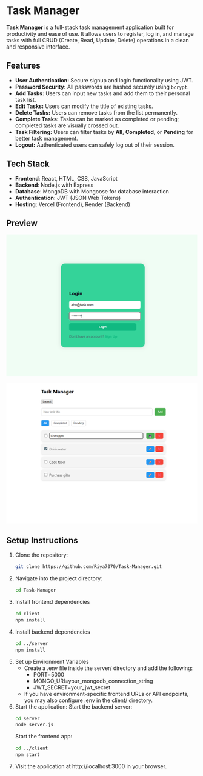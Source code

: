 # Task Manager

**Task Manager** is a full-stack task management application built for productivity and ease of use. It allows users to register, log in, and manage tasks with full CRUD (Create, Read, Update, Delete) operations in a clean and responsive interface.

## Features

- **User Authentication:** Secure signup and login functionality using JWT.
- **Password Security:** All passwords are hashed securely using `bcrypt`.
- **Add Tasks:** Users can input new tasks and add them to their personal task list.
- **Edit Tasks:** Users can modify the title of existing tasks.
- **Delete Tasks:** Users can remove tasks from the list permanently.
- **Complete Tasks:** Tasks can be marked as completed or pending; completed tasks are visually crossed out.
- **Task Filtering:** Users can filter tasks by **All**, **Completed**, or **Pending** for better task management.
- **Logout:** Authenticated users can safely log out of their session.

## Tech Stack

- **Frontend**: React, HTML, CSS, JavaScript
- **Backend**: Node.js with Express
- **Database**: MongoDB with Mongoose for database interaction
- **Authentication**: JWT (JSON Web Tokens)
- **Hosting**: Vercel (Frontend), Render (Backend)


## Preview

![Login](public/Login.png)

![Task](public/Task.png)

## Setup Instructions

1. Clone the repository:
   ```bash
   git clone https://github.com/Riya7070/Task-Manager.git
   ```
2. Navigate into the project directory:
   ```bash
   cd Task-Manager
   ```
3. Install frontend dependencies
   ```bash
   cd client
   npm install
   ```
4. Install backend dependencies
   ```bash
   cd ../server
   npm install
   ```
5. Set up Environment Variables
     - Create a .env file inside the server/ directory and add the following:
       - PORT=5000
       - MONGO_URI=your_mongodb_connection_string
       - JWT_SECRET=your_jwt_secret
     - If you have environment-specific frontend URLs or API endpoints, you may also configure .env in the client/ directory.
6. Start the application:
     Start the backend server:
     ```bash
     cd server
     node server.js
     ```
     Start the frontend app:
     ```bash
     cd ../client
     npm start
     ```
7. Visit the application at http://localhost:3000 in your browser.
